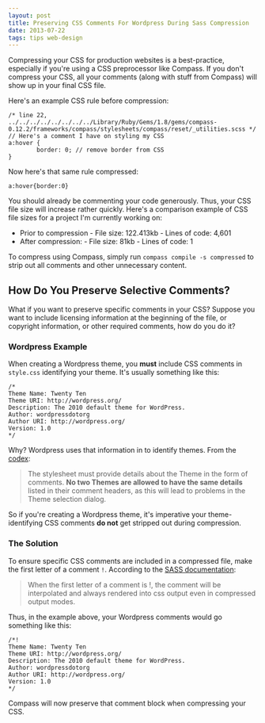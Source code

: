 ```yaml
---
layout: post
title: Preserving CSS Comments For Wordpress During Sass Compression
date: 2013-07-22
tags: tips web-design
---
```


Compressing your CSS for production websites is a best-practice, especially if you're using a CSS preprocessor like Compass. If you don't compress your CSS, all your comments (along with stuff from Compass) will show up in your final CSS file. 

Here's an example CSS rule before compression:

    /* line 22, ../../../../../../../../Library/Ruby/Gems/1.8/gems/compass-0.12.2/frameworks/compass/stylesheets/compass/reset/_utilities.scss */
    // Here's a comment I have on styling my CSS
    a:hover {
		    border: 0; // remove border from CSS
    }

Now here's that same rule compressed:

    a:hover{border:0}

You should already be commenting your code generously. Thus, your CSS file size will increase rather quickly. Here's a comparison example of CSS file sizes for a project I'm currently working on:

- Prior to compression
		- File size: 122.413kb 
		- Lines of code: 4,601
- After compression:
		- File size: 81kb
		- Lines of code: 1

To compress using Compass, simply run `compass compile -s compressed` to strip out all comments and other unnecessary content.

## How Do You Preserve Selective Comments?

What if you want to preserve specific comments in your CSS? Suppose you want to include licensing information at the beginning of the file, or copyright information, or other required comments, how do you do it?

### Wordpress Example

When creating a Wordpress theme, you **must** include CSS comments in `style.css` identifying your theme. It's usually something like this:

	/*
	Theme Name: Twenty Ten
	Theme URI: http://wordpress.org/
	Description: The 2010 default theme for WordPress.
	Author: wordpressdotorg
	Author URI: http://wordpress.org/
	Version: 1.0
	*/

Why? Wordpress uses that information in to identify themes. From the [codex](http://codex.wordpress.org/Theme_Development#Theme_Stylesheet):

> The stylesheet must provide details about the Theme in the form of comments. **No two Themes are allowed to have the same details** listed in their comment headers, as this will lead to problems in the Theme selection dialog.

So if you're creating a Wordpress theme, it's imperative your theme-identifying CSS comments **do not** get stripped out during compression. 

### The Solution

To ensure specific CSS comments are included in a compressed file, make the first letter of a comment `!`. According to the [SASS documentation](http://sass-lang.com/docs/yardoc/file.SASS_REFERENCE.html#comments):

> When the first letter of a comment is !, the comment will be interpolated and always rendered into css output even in compressed output modes.

Thus, in the example above, your Wordpress comments would go something like this:

	/*!
	Theme Name: Twenty Ten
	Theme URI: http://wordpress.org/
	Description: The 2010 default theme for WordPress.
	Author: wordpressdotorg
	Author URI: http://wordpress.org/
	Version: 1.0
	*/

Compass will now preserve that comment block when compressing your CSS. 


